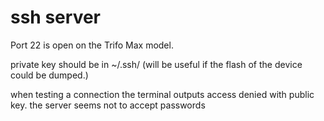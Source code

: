 # ssh server

Port 22 is open on the Trifo Max model.

private key should be in ~/.ssh/ (will be useful if the flash of the device could be dumped.)

when testing a connection the terminal outputs access denied with public key. the server seems not to accept passwords

